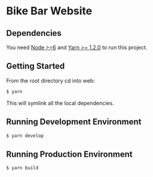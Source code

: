 # Bike Bar Website

## Dependencies

You need [Node >=6](https://nodejs.org) and [Yarn >= 1.2.0](https://yarnpkg.com/en/docs/install) to run this project.

## Getting Started

From the root directory cd into web:

```sh
$ yarn
```

This will symlink all the local dependencies.

## Running Development Environment

```sh
$ yarn develop
```

## Running Production Environment

```sh
$ yarn build
```
